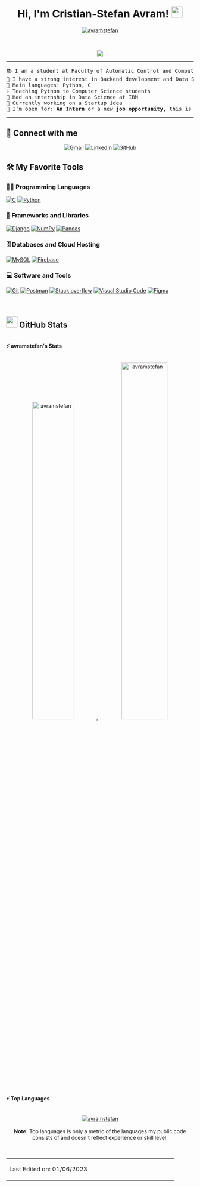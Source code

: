 <h1 align="center">
Hi, I'm Cristian-Stefan Avram!
	<a href="https://github.com/avramstefan" target="_self">
		<img src="https://media.giphy.com/media/3pZipqyo1sqHDfJGtz/giphy.gif" width="30">
	</a>
</h1>
<p align="center">
	<a href="https://github.com/Avramtefan">
		<img src="https://img.shields.io/github/followers/avramstefan?label=Followers" alt="avramstefan" />
	</a>
</p>
<br/>
<p align="center">
	<a href="https://github.com/avramstefan">
		<img src="https://readme-typing-svg.herokuapp.com?lines=Computer+Engineering+Student;Backend+Developer;Data+Scientist+Wannabe;Always%20learning%20new%20things&center=true&width=380&height=45">
	</a>
</p>

<hr>

<pre>
📚 I am a student at Faculty of Automatic Control and Computer Scienece, UPB, Bucharest
📝 I have a strong interest in Backend development and Data Science
🌟 Main languages: Python, C
⚡ Teaching Python to Computer Science students
🚩 Had an internship in Data Science at IBM
🌱 Currently working on a Startup idea
🤔 I’m open for: <b>An Intern</b> or a new <b>job opportunity</b>, this is <a href="https://drive.google.com/file/d/1MUKcMqSBA-6dVFPzUXCHHuFnOi4kYV7W/view?usp=drive_link" target="_blank">MY RESUME.</a>
</pre>
<hr>

## 🤝 Connect with me
<p align="center">
	<a href="mailto:stefanavram93@gmail.com"><img img src="https://img.shields.io/badge/gmail-%23EA4335.svg?style=plastic&logo=gmail&logoColor=white" alt="Gmail"/></a>
	<a href="https://www.linkedin.com/in/cristian-stefan-avram/"><img src="https://img.shields.io/badge/linkedin-%230A66C2.svg?style=plastic&logo=linkedin&logoColor=white" alt="LinkedIn"/></a>
	<a href="https://github.com/avramstefan"><img src="https://img.shields.io/badge/github-%23181717.svg?style=plastic&logo=github&logoColor=white" alt="GitHub"/></a>
</p>

## 🛠️ My Favorite Tools

### 👨‍💻 Programming Languages

<p>
    <a href="https://github.com/avramstefan"><img alt="C" src="https://img.shields.io/badge/C-00599C?style=for-the-badge&logo=c&logoColor=white"></a>
    <a href="https://github.com/avramstefan"><img alt="Python" src="https://img.shields.io/badge/python-3670A0?style=for-the-badge&logo=python&logoColor=ffdd54"></a>

### 🧰 Frameworks and Libraries

<p>
    <a href="https://github.com/avramstefan"><img alt="Django" src="https://img.shields.io/badge/DJANGO-REST-ff1709?style=for-the-badge&logo=django&logoColor=white&color=ff1709&labelColor=gray"></a>
    <a href="https://github.com/avramstefan"><img alt="NumPy" src="https://img.shields.io/badge/numpy-%23013243.svg?style=for-the-badge&logo=numpy&logoColor=white"></a>
    <a href="https://github.com/avramstefan"><img alt="Pandas" src="https://img.shields.io/badge/pandas-%23150458.svg?style=for-the-badge&logo=pandas&logoColor=white"></a>
</p>

### 🗄️ Databases and Cloud Hosting

<p>
    <a href="https://github.com/avramstefan"><img alt="MySQL" src="https://img.shields.io/badge/mysql-%2300f.svg?style=for-the-badge&logo=mysql&logoColor=white"></a>
    <a href="https://github.com/avramstefan"><img alt="Firebase" src ="https://img.shields.io/badge/Firebase-039BE5?style=for-the-badge&logo=Firebase&logoColor=white"></a>
</p>

### 💻 Software and Tools

<p>
    <a href="https://github.com/avramstefan"><img alt="Git" src="https://img.shields.io/badge/git-%23F05033.svg?style=for-the-badge&logo=git&logoColor=white"></a>
    <a href="https://github.com/avramstefan"><img alt="Postman" src="https://img.shields.io/badge/Postman-FF6C37?style=for-the-badge&logo=postman&logoColor=white"></a>
    <a href="https://github.com/avramstefan"><img alt="Stack overflow" src="https://img.shields.io/badge/-Stackoverflow-FE7A16?style=for-the-badge&logo=stack-overflow&logoColor=white"></a>
    <a href="https://github.com/avramstefan"><img alt="Visual Studio Code" src="https://img.shields.io/badge/Visual%20Studio%20Code-0078d7.svg?style=for-the-badge&logo=visual-studio-code&logoColor=white"></a>
    <a href="https://github.com/avramstefan"><img alt="Figma" src="https://img.shields.io/badge/figma-%23F24E1E.svg?style=for-the-badge&logo=figma&logoColor=white"></a>
</p>
</br>

<!--
### 👨🏽‍💻 Workspace
<p>
    <a href="https://github.com/avramstefan"><img alt="Macbook Air M1" src="https://img.shields.io/badge/Apple-MacBook_Air_2020-999999?style=for-the-badge&logo=apple&logoColor=white"></a>
    <a href="https://github.com/avramstefan"><img alt="Spotify" src="https://img.shields.io/badge/Spotify-1ED760?&style=for-the-badge&logo=spotify&logoColor=white"></a>
</p>
-->


## <a href="https://github.com/avramstefan"><img src="https://www.blumbergdigital.com/wp-content/uploads/2020/10/stats-graphic-statistics-business-512.png" width="30"></a> GitHub Stats

<br/>
<summary><b>⚡ avramstefan's Stats</b></summary>
<br/>
<p align="center">
	<a href="https://github.com/avramstefan">
	<img width="46.7%" src="https://github-readme-stats.vercel.app/api?username=avramstefan&show_icons=true" alt="avramstefan">
	<img width="49.5%" src="https://github-readme-streak-stats.herokuapp.com/?user=avramstefan" alt="avramstefan">
	</a>
	<br/>
</p>
<br/>
<!--
<summary><b>⚡ Activity graph</b></summary>
<br/>
<p align="center">
	<a href="https://github.com/avramstefan">
		<img src="https://activity-graph.herokuapp.com/graph?username=bouaskaoun&bg_color=ffffff&color=000000&line=000000&point=000000&area=true&hide_border=true" alt="bouaskaoun">
	</a>
</p>
<br/>
-->
<summary><b>⚡ Top Languages</b></summary>
<br/>

<p align="center">
	<a href="https://github.com/avramstefan">
	<img src="https://github-readme-stats.vercel.app/api/top-langs?username=avramstefan&show_icons=true" alt="avramstefan">
	</a>
	<br/>
<br/>
<b>Note:</b> Top languages is only a metric of the languages my public code consists of and doesn't reflect experience or skill level.
</p>
<br/>

<table style="border: none">
  <tr>
  <td width="50%" valign="top">

Last Edited on: 01/06/2023
